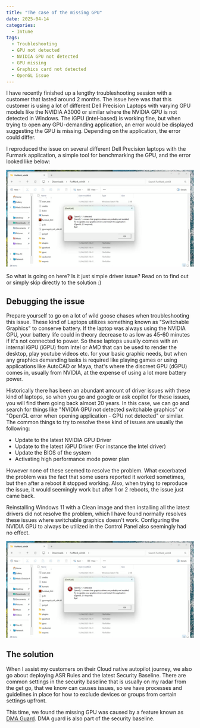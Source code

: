 ```yaml
---
title: "The case of the missing GPU"
date: 2025-04-14
categories:
  - Intune
tags:
  - Troubleshooting
  - GPU not detected
  - NVIDIA GPU not detected
  - GPU missing
  - Graphics card not detected
  - OpenGL issue
---
```


I have recently finished up a lengthy troubleshooting session with a customer that lasted around 2 months. The issue here was that this customer is using a lot of different Dell Precision Laptops with varying GPU models like the NVIDIA A3000 or similar where the NVIDIA GPU is not detected in Windows. The iGPU (intel-based) is working fine, but when trying to open any GPU-demanding application, an error would be displayed suggesting the GPU is missing. Depending on the application, the error could differ.

I reproduced the issue on several different Dell Precision laptops with the Furmark application, a simple tool for benchmarking the GPU, and the error looked like below:

![GPUError](/assets/images/2025-04-14-TheCase-OfTheMissing-GPU/OpenGL_Error.png?raw=true "Furmark OpenGL error")

So what is going on here? Is it just simple driver issue? Read on to find out or simply skip directly to the solution :)

## Debugging the issue

Prepare yourself to go on a lot of wild goose chases when troubleshooting this issue. These kind of Laptops utilizes something known as "Switchable Graphics" to conserve battery. If the laptop was always using the NVIDIA GPU, your battery life could in theory decrease to as low as 45-60 minutes if it's not connected to power. So these laptops usually comes with an internal iGPU (iGPU) from Intel or AMD that can be used to render the desktop, play youtube videos etc. for your basic graphic needs, but when any graphics demanding tasks is required like playing games or using applications like AutoCAD or Maya, that's where the discreet GPU (dGPU) comes in, usually from NVIDIA, at the expense of using a lot more battery power.

Historically there has been an abundant amount of driver issues with these kind of laptops, so when you go and google or ask copilot for these issues, you will find them going back almost 20 years. In this case, we can go and search for things like "NVIDIA GPU not detected switchable graphics" or "OpenGL error when opening application - GPU not detected" or similar. The common things to try to resolve these kind of issues are usually the following:

* Update to the latest NVIDIA GPU Driver
* Update to the latest iGPU Driver (For instance the Intel driver)
* Update the BIOS of the system
* Activating high performance mode power plan

However none of these seemed to resolve the problem. What excerbated the problem was the fact that some users reported it worked sometimes, but then after a reboot it stopped working. Also, when trying to reproduce the issue, it would seemingly work but after 1 or 2 reboots, the issue just came back.

Reinstalling Windows 11 with a Clean image and then installing all the latest drivers did not resolve the problem, which I have found normally resolves these issues where switchable graphics doesn't work. Configuring the NVIDIA GPU to always be utilized in the Control Panel also seemingly had no effect.

![Graphics](/assets/images/2025-04-14-TheCase-OfTheMissing-GPU/OpenGL_Error.png?raw=true "Swicthable Graphics options NVIDIA GPU")

## The solution

When I assist my customers on their Cloud native autopilot journey, we also go about deploying ASR Rules and the latest Security Baseline. There are common settings in the security baseline that is usually on my radar from the get go, that we know can causes issues, so we have processes and guidelines in place for how to exclude devices or groups from certain settings upfront.

This time, we found the missing GPU was caused by a feature known as [DMA Guard](https://learn.microsoft.com/en-us/windows/client-management/mdm/policy-csp-dmaguard?WT.mc_id=Portal-fx#deviceenumerationpolicy). DMA guard is also part of the security baseline.